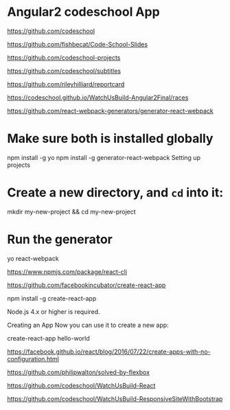 # Angular2 codeschool App  


https://github.com/codeschool  

https://github.com/fishbecat/Code-School-Slides  

https://github.com/codeschool-projects  

https://github.com/codeschool/subtitles  


https://github.com/rileyhilliard/reportcard  


https://codeschool.github.io/WatchUsBuild-Angular2Final/races  



https://github.com/react-webpack-generators/generator-react-webpack


# Make sure both is installed globally
npm install -g yo
npm install -g generator-react-webpack
Setting up projects

# Create a new directory, and `cd` into it:
mkdir my-new-project && cd my-new-project

# Run the generator
yo react-webpack



https://www.npmjs.com/package/react-cli

https://github.com/facebookincubator/create-react-app  


npm install -g create-react-app

Node.js 4.x or higher is required.

Creating an App
Now you can use it to create a new app:

create-react-app hello-world



https://facebook.github.io/react/blog/2016/07/22/create-apps-with-no-configuration.html  



https://github.com/philipwalton/solved-by-flexbox  


https://github.com/codeschool/WatchUsBuild-React  


https://github.com/codeschool/WatchUsBuild-ResponsiveSiteWithBootstrap  







